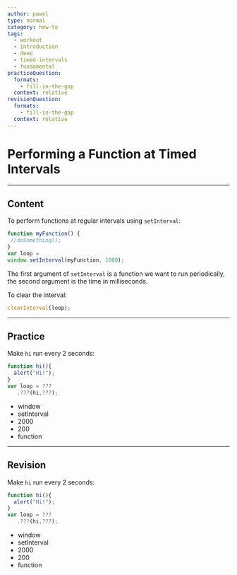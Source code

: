 ```yaml
---
author: pawel
type: normal
category: how-to
tags:
  - workout
  - introduction
  - deep
  - timed-intervals
  - fundamental
practiceQuestion:
  formats:
    - fill-in-the-gap
  context: relative
revisionQuestion:
  formats:
    - fill-in-the-gap
  context: relative
---
```


# Performing a Function at Timed Intervals


---

## Content

To perform functions at regular intervals using `setInterval`:

```javascript
function myFunction() {
 //doSomething();
}
var loop = 
window.setInterval(myFunction, 1000);

```

The first argument of `setInterval` is a function we want to run periodically, the second argument is the time in milliseconds.

To clear the interval:

```javascript
clearInterval(loop);
```


---

## Practice

Make `hi` run every 2 seconds:

```javascript
function hi(){
  alert("Hi!");
}
var loop = ???
   .???(hi,???);
```

- window
- setInterval
- 2000
- 200
- function


---

## Revision

Make `hi` run every 2 seconds:

```javascript
function hi(){
  alert("Hi!");
}
var loop = ???
   .???(hi,???);
```

- window
- setInterval
- 2000
- 200
- function
 
